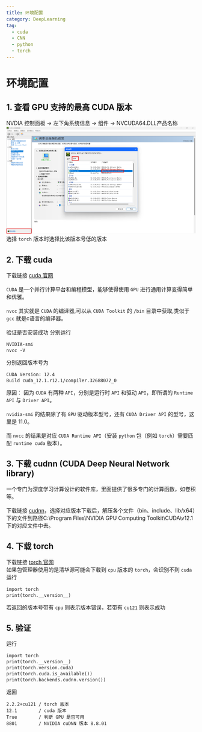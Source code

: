 ```yaml
---
title: 环境配置
category: DeepLearning
tag:
  - cuda
  - CNN
  - python
  - torch
---
```


# 环境配置

## 1. 查看 GPU 支持的最高 CUDA 版本
NVDIA 控制面板 -> 左下角系统信息 -> 组件 -> NVCUDA64.DLL产品名称 \
![GPU 驱动版本](../../.vuepress/public/assets/images/GPUdriver.png)
选择 `torch` 版本时选择比该版本号低的版本

## 2. 下载 cuda
下载链接 [cuda 官网](https://developer.nvidia.com/cuda-downloads) \
\
`CUDA` 是一个并行计算平台和编程模型，能够使得使用 `GPU` 进行通用计算变得简单和优雅。 \
\
`nvcc` 其实就是 `CUDA` 的编译器,可以从 `CUDA Toolkit` 的 `/bin` 目录中获取,类似于 `gcc` 就是c语言的编译器。\
\
验证是否安装成功
分别运行
```shell
NVIDIA-smi
nvcc -V
```
分别返回版本号为
```
CUDA Version: 12.4
Build cuda_12.1.r12.1/compiler.32688072_0
```
原因：
因为 `CUDA` 有两种 `API`，分别是运行时 `API` 和驱动 `API`，即所谓的 `Runtime API` 与 `Driver API`。\
\
`nvidia-smi` 的结果除了有 `GPU` 驱动版本型号，还有 `CUDA Driver API` 的型号，这里是 11.0。\
\
而 `nvcc` 的结果是对应 `CUDA Runtime API`（安装 `python` 包（例如 `torch`）需要匹配 `runtime cuda` 版本）。

## 3. 下载 cudnn (CUDA Deep Neural Network library)
一个专门为深度学习计算设计的软件库，里面提供了很多专门的计算函数，如卷积等。 \
\
下载链接 [cudnn](https://developer.nvidia.com/rdp/cudnn-archive)，选择对应版本下载后，解压各个文件（bin、include、lib/x64）下的文件到路径C:\Program Files\NVIDIA GPU Computing Toolkit\CUDA\v12.1下的对应文件中去。

## 4. 下载 torch
下载链接 [torch 官网](https://pytorch.org/) \
如果包管理器使用的是清华源可能会下载到 `cpu` 版本的 `torch`，会识别不到 `cuda` \
运行
```
import torch
print(torch.__version__)
```
若返回的版本号带有 `cpu` 则表示版本错误，若带有 `cu121` 则表示成功

## 5. 验证
运行
```
import torch
print(torch.__version__)
print(torch.version.cuda)
print(torch.cuda.is_available())
print(torch.backends.cudnn.version())
```
返回
```
2.2.2+cu121 / torch 版本
12.1        / cuda 版本
True        / 判断 GPU 是否可用
8801        / NVIDIA cuDNN 版本 8.8.01
```

